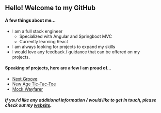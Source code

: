 ## Hello! Welcome to my GitHub

#### A few things about me...

* I am a full stack engineer
  * Specialized with Angular and Springboot MVC
  * Currently learning React
* I am always looking for projects to expand my skills
* I would love any feedback / guidance that can be offered on my projects.

#### Speaking of projects, here are a few I am proud of...
* [Next Groove](https://github.com/jackcurtin/next-groove-frontend)
* [New Age Tic-Tac-Toe](https://github.com/jackcurtin/tic_tac_toe)
* [Mock Wayfarer](https://github.com/jackcurtin/wayfarer)

##### If you'd like any additional information / would like to get in touch, please check out my [website](https://jack-curtin-portfolio.herokuapp.com/).
